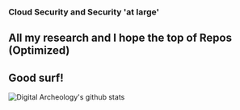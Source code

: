 ### Cloud Security and Security 'at large'
## All my research and I hope the top of Repos (Optimized)
## Good surf!

![Digital Archeology's github stats](https://github-readme-stats.vercel.app/api?username=digitalarche&show_icons=true&title_color=fff&icon_color=79ff97&text_color=9f9f9f&bg_color=151515)



<!--
**digitalarche/digitalarche** is a ✨ _special_ ✨ repository because its `README.md` (this file) appears on your GitHub profile.
- [Blog](https://#)
Here are some ideas to get you started:

- 🔭 I’m currently working on ...
- 🌱 I’m currently learning ...
- 👯 I’m looking to collaborate on ...
- 🤔 I’m looking for help with ...
- 💬 Ask me about ...
- 📫 How to reach me: ...
- 😄 Pronouns: ...
- ⚡ Fun fact: ...
-->
